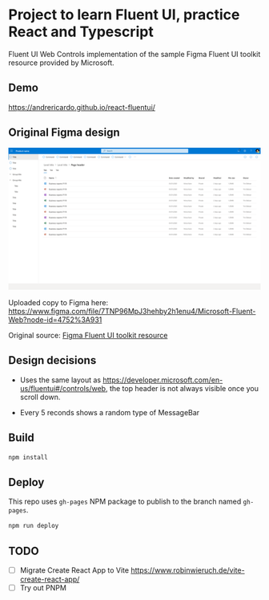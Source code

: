 # Project to learn Fluent UI, practice React and Typescript

Fluent UI Web Controls implementation of the sample Figma Fluent UI toolkit resource provided by Microsoft.

## Demo

https://andrericardo.github.io/react-fluentui/

## Original Figma design

![Figma screenshot 4](images/figma-example-4.png)

Uploaded copy to Figma here:
https://www.figma.com/file/7TNP96MpJ3hehby2h1enu4/Microsoft-Fluent-Web?node-id=4752%3A931

Original source:
[Figma Fluent UI toolkit resource](https://developer.microsoft.com/en-us/fluentui#/resources)

## Design decisions

- Uses the same layout as https://developer.microsoft.com/en-us/fluentui#/controls/web,
  the top header is not always visible once you scroll down.

- Every 5 reconds shows a random type of MessageBar

## Build

```sh
npm install


```

## Deploy

This repo uses `gh-pages` NPM package to publish to the branch named `gh-pages`.

```sh
npm run deploy
```


## TODO

- [ ] Migrate Create React App to Vite https://www.robinwieruch.de/vite-create-react-app/
- [ ] Try out PNPM
